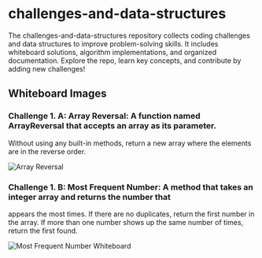 # challenges-and-data-structures
The challenges-and-data-structures repository collects coding challenges and data structures to improve problem-solving skills. It includes whiteboard solutions, algorithm implementations, and organized documentation. Explore the repo, learn key concepts, and contribute by adding new challenges! 


## Whiteboard Images

### Challenge 1. A: Array Reversal: A function named ArrayReversal that accepts an array as its parameter.
Without using any built-in methods, return a new array where the elements are in
the reverse order.

![Array Reversal](./array-reversal.jpg)

### Challenge 1. B: Most Frequent Number: A method that takes an integer array and returns the number that
appears the most times. If there are no duplicates, return the first number in
the array. If more than one number shows up the same number of times,
return the first found.

![Most Frequent Number Whiteboard](./most-frequent-number.jpg)